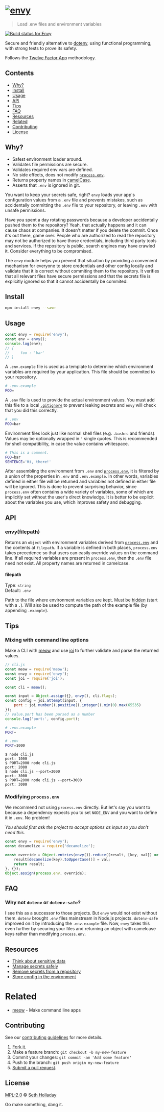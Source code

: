 # [![envy](media/header.png)](https://github.com/sholladay/envy)

> Load .env files and environment variables

[![Build status for Envy](https://api.travis-ci.com/sholladay/envy.svg "Build Status")](https://travis-ci.com/sholladay/envy "Builds")

Secure and friendly alternative to [dotenv](https://npmjs.com/package/dotenv), using functional programming, with strong tests to prove its safety.

Follows the [Twelve Factor App](https://12factor.net) methodology.

## Contents

 - [Why?](#why)
 - [Install](#install)
 - [Usage](#usage)
 - [API](#api)
 - [Tips](#tips)
 - [FAQ](#faq)
 - [Resources](#resources)
 - [Related](#related)
 - [Contributing](#contributing)
 - [License](#license)

## Why?

 - Safest environment loader around.
 - Validates file permissions are secure.
 - Validates required env vars are defined.
 - No side effects, does not modify [`process.env`](https://nodejs.org/api/process.html#process_process_env).
 - Returns property names in [camelCase](https://github.com/sindresorhus/camelcase).
 - Asserts that `.env` is ignored in git.

You want to keep your secrets safe, right? `envy` loads your app's configuration values from a `.env` file and prevents mistakes, such as accidentally committing the `.env` file to your repository, or leaving `.env` with unsafe permissions.

Have you spent a day rotating passwords because a developer accidentally pushed them to the repository? Yeah, that actually happens and it can cause chaos at companies. It doesn't matter if you delete the commit. Once it's out there, game over. People who are authorized to read the repository may not be authorized to have those credentials, including third party tools and services. If the repository is public, search engines may have crawled it. Consider everything to be compromised.

The `envy` module helps you prevent that situation by providing a convenient mechanism for everyone to store credentials and other config locally and validate that it is correct without commiting them to the repository. It verifies that all relevant files have secure permissions and that the secrets file is explicitly ignored so that it cannot accidentally be commited.

## Install

```sh
npm install envy --save
```

## Usage

```js
const envy = require('envy');
const env = envy();
console.log(env);
// {
//     foo : 'bar'
// }
```

A `.env.example` file is used as a template to determine which environment variables are required by your application. This file should be commited to your repository.

```sh
# .env.example
FOO=
```

A `.env` file is used to provide the actual environment values. You must add this file to a local [`.gitignore`](https://help.github.com/articles/ignoring-files) to prevent leaking secrets and `envy` will check that you did this correctly.

```sh
# .env
FOO=bar
```

Environment files look just like normal shell files (e.g. `.bashrc` and friends). Values may be optionally wrapped in `'` single quotes. This is recommended for shell compatibility, in case the value contains whitespace.

```sh
# This is a comment.
FOO=bar
SENTENCE='Hi, there!'
```

After assembling the environment from `.env` and [`process.env`](https://nodejs.org/api/process.html#process_process_env), it is filtered by a union of the properties in `.env` and `.env.example`. In other words, variables defined in either file will be returned and variables not defined in either file will be ignored. This is done to prevent surprising behavior, since `process.env` often contains a wide variety of variables, some of which are implicitly set without the user's direct knowledge. It is better to be explicit about the variables you use, which improves safety and debugging.

## API

### envy(filepath)

Returns an `object` with environment variables derived from [`process.env`](https://nodejs.org/api/process.html#process_process_env) and the contents at `filepath`. If a variable is defined in both places, `process.env` takes precedence so that users can easily override values on the command line. If all required variables are present in `process.env`, then the `.env` file need not exist. All property names are returned in camelcase.

#### filepath

Type: `string`<br>
Default: `.env`

Path to the file where environment variables are kept. Must be [hidden](https://en.wikipedia.org/wiki/Hidden_file_and_hidden_directory#macOS) (start with a `.`). Will also be used to compute the path of the example file (by appending `.example`).

## Tips

### Mixing with command line options

Make a CLI with [meow](https://github.com/sindresorhus/meow) and use [joi](https://github.com/hapijs/joi) to further validate and parse the returned values.

```js
// cli.js
const meow = require('meow');
const envy = require('envy');
const joi = require('joi');

const cli = meow();

const input = Object.assign({}, envy(), cli.flags);
const config = joi.attempt(input, {
    port : joi.number().positive().integer().min(0).max(65535)
});
// value.port has been parsed as a number
console.log('port:', config.port);
```
```sh
# .env.example
PORT=
```
```sh
# .env
PORT=1000
```

```console
$ node cli.js
port: 1000
$ PORT=2000 node cli.js
port: 2000
$ node cli.js --port=3000
port: 3000
$ PORT=2000 node cli.js --port=3000
port: 3000
```

### Modifying `process.env`

We recommend not using `process.env` directly. But let's say you want to because a dependency expects you to set `NODE_ENV` and you want to define it in `.env`. No problem!

*You should first ask the project to accept options as input so you don't need this.*

```js
const envy = require('envy');
const decamelize = require('decamelize');

const override = Object.entries(envy()).reduce((result, [key, val]) => {
    result[decamelize(key).toUpperCase()] = val;
    return result;
}, {});
Object.assign(process.env, override);
```

## FAQ

### Why not `dotenv` or `dotenv-safe`?

I see this as a successor to those projects. But `envy` would not exist without them. `dotenv` brought `.env` files mainstream in Node.js projects. `dotenv-safe` improved on it by introducing the `.env.example` file. Now, `envy` takes this even further by securing your files and returning an object with camelcase keys rather than modifying `process.env`.

## Resources

 - [Think about sensitive data](http://blog.arvidandersson.se/2013/06/10/credentials-in-git-repos)
 - [Manage secrets safely](https://digitalocean.com/community/tutorials/an-introduction-to-managing-secrets-safely-with-version-control-systems)
 - [Remove secrets from a repository](https://help.github.com/articles/removing-sensitive-data-from-a-repository/)
 - [Store config in the environment](https://12factor.net/config)

# Related

 - [meow](https://github.com/sindresorhus/meow) - Make command line apps

## Contributing

See our [contributing guidelines](https://github.com/sholladay/envy/blob/master/CONTRIBUTING.md "Guidelines for participating in this project") for more details.

1. [Fork it](https://github.com/sholladay/envy/fork).
2. Make a feature branch: `git checkout -b my-new-feature`
3. Commit your changes: `git commit -am 'Add some feature'`
4. Push to the branch: `git push origin my-new-feature`
5. [Submit a pull request](https://github.com/sholladay/envy/compare "Submit code to this project for review").

## License

[MPL-2.0](https://github.com/sholladay/envy/blob/master/LICENSE "License for envy") © [Seth Holladay](https://seth-holladay.com "Author of envy")

Go make something, dang it.

